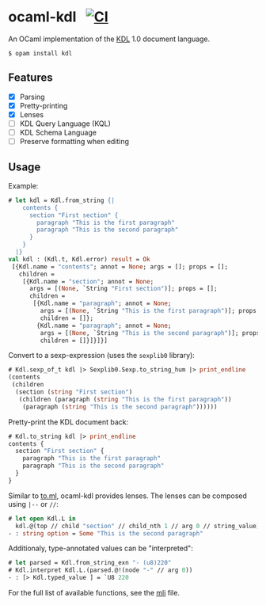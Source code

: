 # ocaml-kdl &nbsp; [![CI][ci-badge]][ci-page]

[ci-badge]: https://github.com/Bannerets/ocaml-kdl/actions/workflows/ci.yml/badge.svg
[ci-page]: https://github.com/Bannerets/ocaml-kdl/actions/workflows/ci.yml

An OCaml implementation of the [KDL][] 1.0 document language.

[KDL]: https://github.com/kdl-org/kdl

```console
$ opam install kdl
```

## Features

- [x] Parsing
- [x] Pretty-printing
- [x] Lenses
- [ ] KDL Query Language (KQL)
- [ ] KDL Schema Language
- [ ] Preserve formatting when editing
<!-- - [ ] ppx_deriving_kdl -->

## Usage

Example:

```ocaml
# let kdl = Kdl.from_string {|
    contents {
      section "First section" {
        paragraph "This is the first paragraph"
        paragraph "This is the second paragraph"
      }
    }
  |}
val kdl : (Kdl.t, Kdl.error) result = Ok
 [{Kdl.name = "contents"; annot = None; args = []; props = [];
   children =
    [{Kdl.name = "section"; annot = None;
      args = [(None, `String "First section")]; props = [];
      children =
       [{Kdl.name = "paragraph"; annot = None;
         args = [(None, `String "This is the first paragraph")]; props = [];
         children = []};
        {Kdl.name = "paragraph"; annot = None;
         args = [(None, `String "This is the second paragraph")]; props = [];
         children = []}]}]}]
```

Convert to a sexp-expression (uses the `sexplib0` library):

```ocaml
# Kdl.sexp_of_t kdl |> Sexplib0.Sexp.to_string_hum |> print_endline
(contents
 (children
  (section (string "First section")
   (children (paragraph (string "This is the first paragraph"))
    (paragraph (string "This is the second paragraph"))))))
```

Pretty-print the KDL document back:

```ocaml
# Kdl.to_string kdl |> print_endline
contents {
  section "First section" {
    paragraph "This is the first paragraph"
    paragraph "This is the second paragraph"
  }
}
```

Similar to [to.ml][], ocaml-kdl provides lenses. The lenses can be composed
using `|--` or `//`:

[to.ml]: https://github.com/ocaml-toml/To.ml

```ocaml
# let open Kdl.L in
  kdl.@(top // child "section" // child_nth 1 // arg 0 // string_value)
- : string option = Some "This is the second paragraph"
```

Additionaly, type-annotated values can be "interpreted":

```ocaml
# let parsed = Kdl.from_string_exn "- (u8)220"
# Kdl.interpret Kdl.L.(parsed.@!(node "-" // arg 0))
- : [> Kdl.typed_value ] = `U8 220
```

For the full list of available functions, see the [mli][] file.

[mli]: src/kdl.mli
